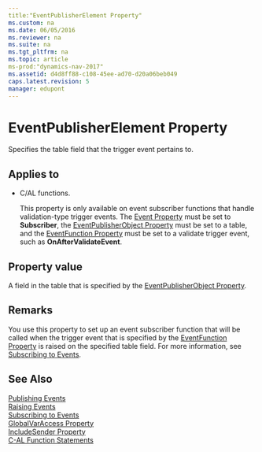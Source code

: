 ```yaml
---
title:"EventPublisherElement Property"
ms.custom: na
ms.date: 06/05/2016
ms.reviewer: na
ms.suite: na
ms.tgt_pltfrm: na
ms.topic: article
ms-prod:"dynamics-nav-2017"
ms.assetid: d4d8ff88-c108-45ee-ad70-d20a06beb049
caps.latest.revision: 5
manager: edupont
---
```

# EventPublisherElement Property
Specifies the table field that the trigger event pertains to.  
  
## Applies to  
  
-   C\/AL functions.  
  
     This property is only available on event subscriber functions that handle validation\-type trigger events. The [Event Property](Event-Property.md) must be set to **Subscriber**, the [EventPublisherObject Property](EventPublisherObject-Property.md) must be set to a table, and the [EventFunction Property](EventFunction-Property.md) must be set to a validate trigger event, such as **OnAfterValidateEvent**.  
  
## Property value  
 A field in the table that is specified by the [EventPublisherObject Property](EventPublisherObject-Property.md).  
  
## Remarks  
 You use this property to set up an event subscriber function that will be called when the trigger event that is specified by the [EventFunction Property](EventFunction-Property.md) is raised on the specified table field. For more information, see [Subscribing to Events](Subscribing-to-Events.md).  
  
## See Also  
 [Publishing Events](Publishing-Events.md)   
 [Raising Events](Raising-Events.md)   
 [Subscribing to Events](Subscribing-to-Events.md)   
 [GlobalVarAccess Property](GlobalVarAccess-Property.md)   
 [IncludeSender Property](IncludeSender-Property.md)   
 [C\-AL Function Statements](C-AL-Function-Statements.md)